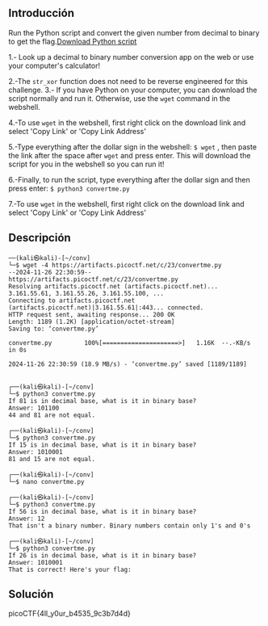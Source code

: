## Introducción
Run the Python script and convert the given number from decimal to binary to get the flag.[Download Python script](https://artifacts.picoctf.net/c/23/convertme.py)

1.- Look up a decimal to binary number conversion app on the web or use your computer's calculator!

2.-The `str_xor` function does not need to be reverse engineered for this challenge.
3.-
If you have Python on your computer, you can download the script normally and run it. Otherwise, use the `wget` command in the webshell.

4.-To use `wget` in the webshell, first right click on the download link and select 'Copy Link' or 'Copy Link Address'

5.-Type everything after the dollar sign in the webshell: `$ wget` , then paste the link after the space after `wget` and press enter. This will download the script for you in the webshell so you can run it!

6.-Finally, to run the script, type everything after the dollar sign and then press enter: `$ python3 convertme.py`

7.-To use `wget` in the webshell, first right click on the download link and select 'Copy Link' or 'Copy Link Address'

## Descripción
```
──(kali㉿kali)-[~/conv]
└─$ wget -4 https://artifacts.picoctf.net/c/23/convertme.py 
--2024-11-26 22:30:59--  https://artifacts.picoctf.net/c/23/convertme.py
Resolving artifacts.picoctf.net (artifacts.picoctf.net)... 3.161.55.61, 3.161.55.26, 3.161.55.100, ...
Connecting to artifacts.picoctf.net (artifacts.picoctf.net)|3.161.55.61|:443... connected.
HTTP request sent, awaiting response... 200 OK
Length: 1189 (1.2K) [application/octet-stream]
Saving to: ‘convertme.py’

convertme.py         100%[=====================>]   1.16K  --.-KB/s    in 0s      

2024-11-26 22:30:59 (18.9 MB/s) - ‘convertme.py’ saved [1189/1189]

                                                                                   
┌──(kali㉿kali)-[~/conv]
└─$ python3 convertme.py
If 81 is in decimal base, what is it in binary base?
Answer: 101100
44 and 81 are not equal.
                                                                                   
┌──(kali㉿kali)-[~/conv]
└─$ python3 convertme.py                                   
If 15 is in decimal base, what is it in binary base?
Answer: 1010001
81 and 15 are not equal.
                                                                                   
┌──(kali㉿kali)-[~/conv]
└─$ nano convertme.py
                                                                                   
┌──(kali㉿kali)-[~/conv]
└─$ python3 convertme.py
If 56 is in decimal base, what is it in binary base?
Answer: 12
That isn't a binary number. Binary numbers contain only 1's and 0's
                                                                                   
┌──(kali㉿kali)-[~/conv]
└─$ python3 convertme.py
If 26 is in decimal base, what is it in binary base?
Answer: 1010001
That is correct! Here's your flag: 

```

## Solución 
picoCTF{4ll_y0ur_b4535_9c3b7d4d}